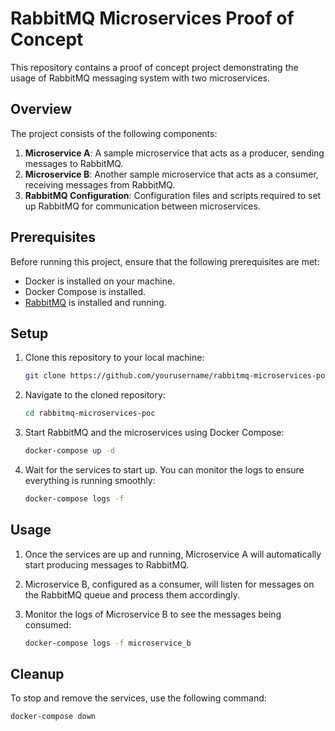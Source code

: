 # RabbitMQ Microservices Proof of Concept

This repository contains a proof of concept project demonstrating the usage of RabbitMQ messaging system with two microservices.

## Overview

The project consists of the following components:

1. **Microservice A**: A sample microservice that acts as a producer, sending messages to RabbitMQ.
2. **Microservice B**: Another sample microservice that acts as a consumer, receiving messages from RabbitMQ.
3. **RabbitMQ Configuration**: Configuration files and scripts required to set up RabbitMQ for communication between microservices.

## Prerequisites

Before running this project, ensure that the following prerequisites are met:

- Docker is installed on your machine.
- Docker Compose is installed.
- [RabbitMQ](https://www.rabbitmq.com/download.html) is installed and running.

## Setup

1. Clone this repository to your local machine:

    ```bash
    git clone https://github.com/yourusername/rabbitmq-microservices-poc.git
    ```

2. Navigate to the cloned repository:

    ```bash
    cd rabbitmq-microservices-poc
    ```

3. Start RabbitMQ and the microservices using Docker Compose:

    ```bash
    docker-compose up -d
    ```

4. Wait for the services to start up. You can monitor the logs to ensure everything is running smoothly:

    ```bash
    docker-compose logs -f
    ```

## Usage

1. Once the services are up and running, Microservice A will automatically start producing messages to RabbitMQ.
2. Microservice B, configured as a consumer, will listen for messages on the RabbitMQ queue and process them accordingly.
3. Monitor the logs of Microservice B to see the messages being consumed:

    ```bash
    docker-compose logs -f microservice_b
    ```

## Cleanup

To stop and remove the services, use the following command:

```bash
docker-compose down

